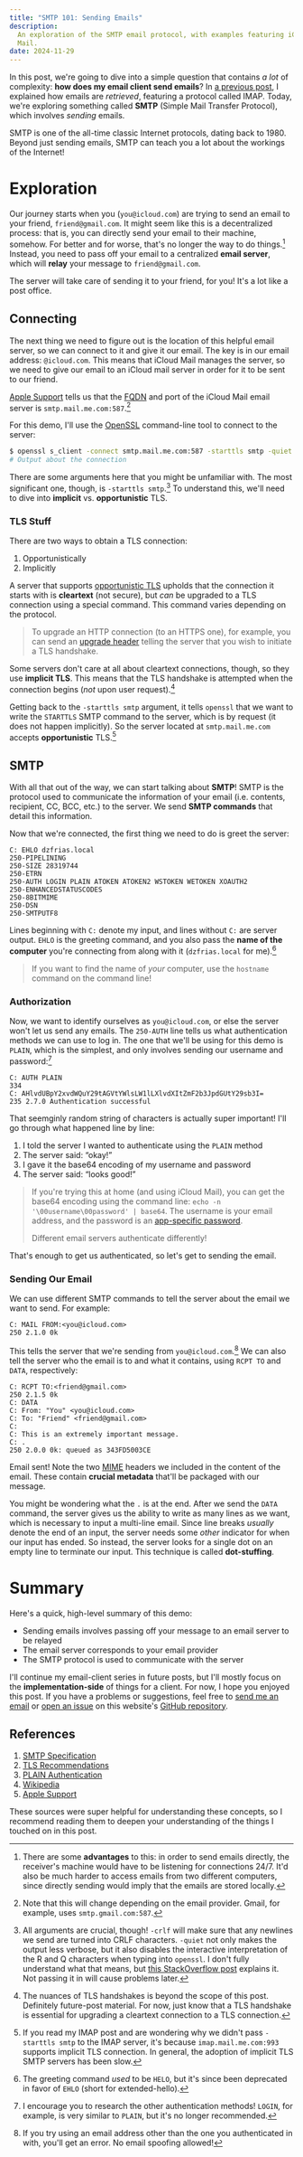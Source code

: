 ```yaml
---
title: "SMTP 101: Sending Emails"
description:
  An exploration of the SMTP email protocol, with examples featuring iCloud
  Mail.
date: 2024-11-29
---
```


In this post, we're going to dive into a simple question that contains _a lot_
of complexity: **how does my email client send emails**? In
[a previous post](https://dzfrias.dev/blog/email-client-pt1/), I explained how
emails are _retrieved_, featuring a protocol called IMAP. Today, we're exploring
something called **SMTP** (Simple Mail Transfer Protocol), which involves
_sending_ emails.

SMTP is one of the all-time classic Internet protocols, dating back to 1980.
Beyond just sending emails, SMTP can teach you a lot about the workings of the
Internet!

# Exploration

Our journey starts when you (`you@icloud.com`) are trying to send an email to
your friend, `friend@gmail.com`. It might seem like this is a decentralized
process: that is, you can directly send your email to their machine, somehow.
For better and for worse, that's no longer the way to do things.[^advantages]
Instead, you need to pass off your email to a centralized **email server**,
which will **relay** your message to `friend@gmail.com`.

The server will take care of sending it to your friend, for you! It's a lot like
a post office.

## Connecting

The next thing we need to figure out is the location of this helpful email
server, so we can connect to it and give it our email. The key is in our email
address: `@icloud.com`. This means that iCloud Mail manages the server, so we
need to give our email to an iCloud mail server in order for it to be sent to
our friend.

[Apple Support](https://support.apple.com/en-us/102525) tells us that the
[FQDN](https://en.wikipedia.org/wiki/Fully_qualified_domain_name) and port of
the iCloud Mail email server is `smtp.mail.me.com:587`.[^change]

For this demo, I'll use the [OpenSSL](https://en.wikipedia.org/wiki/OpenSSL)
command-line tool to connect to the server:

```bash
$ openssl s_client -connect smtp.mail.me.com:587 -starttls smtp -quiet -crlf
# Output about the connection
```

There are some arguments here that you might be unfamiliar with. The most
significant one, though, is `-starttls smtp`.[^args] To understand this, we'll
need to dive into **implicit** vs. **opportunistic** TLS.

### TLS Stuff

There are two ways to obtain a TLS connection:

1. Opportunistically
2. Implicitly

A server that supports
[opportunistic TLS](https://en.wikipedia.org/wiki/Opportunistic_TLS) upholds
that the connection it starts with is **cleartext** (not secure), but _can_ be
upgraded to a TLS connection using a special command. This command varies
depending on the protocol.

> To upgrade an HTTP connection (to an HTTPS one), for example, you can send an
> [upgrade header](https://en.wikipedia.org/wiki/HTTP/1.1_Upgrade_header)
> telling the server that you wish to initiate a TLS handshake.

Some servers don't care at all about cleartext connections, though, so they use
**implicit TLS**. This means that the TLS handshake is attempted when the
connection begins (_not_ upon user request).[^handshake]

Getting back to the `-starttls smtp` argument, it tells `openssl` that we want
to write the `STARTTLS` SMTP command to the server, which is by request (it does
not happen implicitly). So the server located at `smtp.mail.me.com` accepts
**opportunistic** TLS.[^imap]

## SMTP

With all that out of the way, we can start talking about **SMTP**! SMTP is the
protocol used to communicate the information of your email (i.e. contents,
recipient, CC, BCC, etc.) to the server. We send **SMTP commands** that detail
this information.

Now that we're connected, the first thing we need to do is greet the server:

```text
C: EHLO dzfrias.local
250-PIPELINING
250-SIZE 28319744
250-ETRN
250-AUTH LOGIN PLAIN ATOKEN ATOKEN2 WSTOKEN WETOKEN XOAUTH2
250-ENHANCEDSTATUSCODES
250-8BITMIME
250-DSN
250-SMTPUTF8
```

Lines beginning with `C:` denote my input, and lines without `C:` are server
output. `EHLO` is the greeting command, and you also pass the **name of the
computer** you're connecting from along with it (`dzfrias.local` for me).[^ehlo]

> If you want to find the name of _your_ computer, use the `hostname` command on
> the command line!

### Authorization

Now, we want to identify ourselves as `you@icloud.com`, or else the server won't
let us send any emails. The `250-AUTH` line tells us what authentication methods
we can use to log in. The one that we'll be using for this demo is `PLAIN`,
which is the simplest, and only involves sending our username and
password:[^auth]

```text
C: AUTH PLAIN
334
C: AHlvdUBpY2xvdWQuY29tAGVtYWlsLW1lLXlvdXItZmF2b3JpdGUtY29sb3I=
235 2.7.0 Authentication successful
```

That seemginly random string of characters is actually super important! I'll go
through what happened line by line:

1. I told the server I wanted to authenticate using the `PLAIN` method
2. The server said: “okay!”
3. I gave it the base64 encoding of my username and password
4. The server said: “looks good!”

> If you're trying this at home (and using iCloud Mail), you can get the base64
> encoding using the command line: `echo -n '\00username\00password' | base64`.
> The username is your email address, and the password is an
> [app-specific password](https://support.apple.com/en-us/102654).
>
> Different email servers authenticate differently!

That's enough to get us authenticated, so let's get to sending the email.

### Sending Our Email

We can use different SMTP commands to tell the server about the email we want to
send. For example:

```plain
C: MAIL FROM:<you@icloud.com>
250 2.1.0 0k
```

This tells the server that we're sending from `you@icloud.com`.[^spoofing] We
can also tell the server who the email is to and what it contains, using
`RCPT TO` and `DATA`, respectively:

```plain
C: RCPT TO:<friend@gmail.com>
250 2.1.5 0k
C: DATA
C: From: "You" <you@icloud.com>
C: To: "Friend" <friend@gmail.com>
C:
C: This is an extremely important message.
C: .
250 2.0.0 0k: queued as 343FD5003CE
```

Email sent! Note the two [MIME](https://en.wikipedia.org/wiki/MIME) headers we
included in the content of the email. These contain **crucial metadata** that'll
be packaged with our message.

You might be wondering what the `.` is at the end. After we send the `DATA`
command, the server gives us the ability to write as many lines as we want,
which is necessary to input a multi-line email. Since line breaks _usually_
denote the end of an input, the server needs some _other_ indicator for when our
input has ended. So instead, the server looks for a single dot on an empty line
to terminate our input. This technique is called **dot-stuffing**.

# Summary

Here's a quick, high-level summary of this demo:

- Sending emails involves passing off your message to an email server to be
  relayed
- The email server corresponds to your email provider
- The SMTP protocol is used to communicate with the server

I'll continue my email-client series in future posts, but I'll mostly focus on
the **implementation-side** of things for a client. For now, I hope you enjoyed
this post. If you have a problems or suggestions, feel free to
[send me an email](mailto:styx5242@gmail.com) or
[open an issue](https://github.com/dzfrias/website/issues/new) on this website's
[GitHub repository](https://github.com/dzfrias/website).

## References

1. [SMTP Specification](https://www.rfc-editor.org/rfc/rfc5321.html)
2. [TLS Recommendations](https://datatracker.ietf.org/doc/html/rfc8314#section-3)
3. [PLAIN Authentication](https://www.rfc-editor.org/rfc/rfc4616)
4. [Wikipedia](https://en.wikipedia.org/wiki/Simple_Mail_Transfer_Protocol)
5. [Apple Support](https://support.apple.com/en-us/102525)

These sources were super helpful for understanding these concepts, so I
recommend reading them to deepen your understanding of the things I touched on
in this post.

[^advantages]:
    There are some **advantages** to this: in order to send emails directly, the
    receiver's machine would have to be listening for connections 24/7. It'd
    also be much harder to access emails from two different computers, since
    directly sending would imply that the emails are stored locally.

[^change]:
    Note that this will change depending on the email provider. Gmail, for
    example, uses `smtp.gmail.com:587`.

[^args]:
    All arguments are crucial, though! `-crlf` will make sure that any newlines
    we send are turned into CRLF characters. `-quiet` not only makes the output
    less verbose, but it also disables the interactive interpretation of the R
    and Q characters when typing into `openssl`. I don't fully understand what
    that means, but
    [this StackOverflow post](https://stackoverflow.com/a/77250517) explains it.
    Not passing it in will cause problems later.

[^handshake]:
    The nuances of TLS handshakes is beyond the scope of this post. Definitely
    future-post material. For now, just know that a TLS handshake is essential
    for upgrading a cleartext connection to a TLS connection.

[^imap]:
    If you read my IMAP post and are wondering why we didn't pass
    `-starttls smtp` to the IMAP server, it's because `imap.mail.me.com:993`
    supports implicit TLS connection. In general, the adoption of implicit TLS
    SMTP servers has been slow.

[^ehlo]:
    The greeting command _used_ to be `HELO`, but it's since been deprecated in
    favor of `EHLO` (short for extended-hello).

[^auth]:
    I encourage you to research the other authentication methods! `LOGIN`, for
    example, is very similar to `PLAIN`, but it's no longer recommended.

[^spoofing]:
    If you try using an email address other than the one you authenticated in
    with, you'll get an error. No email spoofing allowed!
